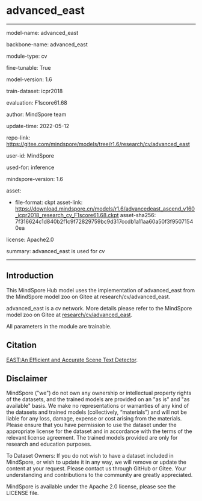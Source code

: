 # advanced_east

---

model-name: advanced_east

backbone-name: advanced_east

module-type: cv

fine-tunable: True

model-version: 1.6

train-dataset: icpr2018

evaluation: F1score61.68

author: MindSpore team

update-time: 2022-05-12

repo-link: <https://gitee.com/mindspore/models/tree/r1.6/research/cv/advanced_east>

user-id: MindSpore

used-for: inference

mindspore-version: 1.6

asset:

-
    file-format: ckpt
    asset-link: <https://download.mindspore.cn/models/r1.6/advancedeast_ascend_v160_icpr2018_research_cv_F1score61.68.ckpt>
    asset-sha256: 7f316624c1d840b2f1c9f72829759bc9d317ccdb1a11aa60a50f3f95071540ea

license: Apache2.0

summary: advanced_east is used for cv

---

## Introduction

This MindSpore Hub model uses the implementation of advanced_east from the MindSpore model zoo on Gitee at research/cv/advanced_east.

advanced_east is a cv network. More details please refer to the MindSpore model zoo on Gitee at [research/cv/advanced_east](https://gitee.com/mindspore/models/blob/r1.6/research/cv/advanced_east/README.md).

All parameters in the module are trainable.

## Citation

[EAST:An Efficient and Accurate Scene Text Detector](https://arxiv.org/abs/1704.03155v2).

## Disclaimer

MindSpore ("we") do not own any ownership or intellectual property rights of the datasets, and the trained models are provided on an "as is" and "as available" basis. We make no representations or warranties of any kind of the datasets and trained models (collectively, “materials”) and will not be liable for any loss, damage, expense or cost arising from the materials. Please ensure that you have permission to use the dataset under the appropriate license for the dataset and in accordance with the terms of the relevant license agreement. The trained models provided are only for research and education purposes.

To Dataset Owners: If you do not wish to have a dataset included in MindSpore, or wish to update it in any way, we will remove or update the content at your request. Please contact us through GitHub or Gitee. Your understanding and contributions to the community are greatly appreciated.

MindSpore is available under the Apache 2.0 license, please see the LICENSE file.
